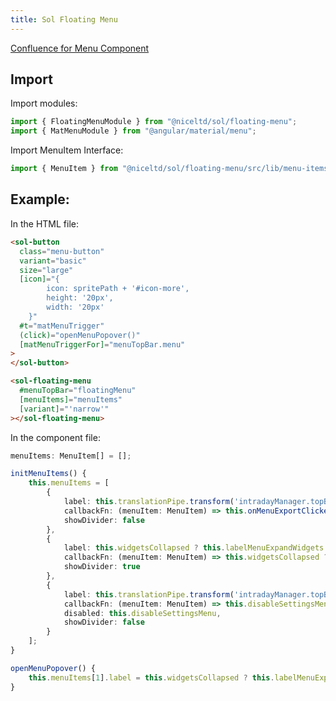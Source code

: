 ```yaml
---
title: Sol Floating Menu
---
```


[Confluence for Menu
Component](https://nice-ce-cxone-prod.atlassian.net/wiki/spaces/WFM/pages/368776383/Design+Document+SOL+Floating+Menu+Component)

## Import

Import modules:

```typescript
import { FloatingMenuModule } from "@niceltd/sol/floating-menu";
import { MatMenuModule } from "@angular/material/menu";
```

Import MenuItem Interface:

```typescript
import { MenuItem } from "@niceltd/sol/floating-menu/src/lib/menu-items";
```

## Example:

In the HTML file:

```html
<sol-button
  class="menu-button"
  variant="basic"
  size="large"
  [icon]="{
        icon: spritePath + '#icon-more',
        height: '20px',
        width: '20px'
    }"
  #t="matMenuTrigger"
  (click)="openMenuPopover()"
  [matMenuTriggerFor]="menuTopBar.menu"
>
</sol-button>

<sol-floating-menu
  #menuTopBar="floatingMenu"
  [menuItems]="menuItems"
  [variant]="'narrow'"
></sol-floating-menu>
```

In the component file:

```typescript
menuItems: MenuItem[] = [];

initMenuItems() {
    this.menuItems = [
        {
            label: this.translationPipe.transform('intradayManager.topBar.menuItems.export'),
            callbackFn: (menuItem: MenuItem) => this.onMenuExportClicked(),
            showDivider: false
        },
        {
            label: this.widgetsCollapsed ? this.labelMenuExpandWidgets : this.labelMenuCollapseWidgets,
            callbackFn: (menuItem: MenuItem) => this.widgetsCollapsed ? this.onMenuExpandWidgetsClicked() : this.onMenuCollapseWidgetsClicked(),
            showDivider: true
        },
        {
            label: this.translationPipe.transform('intradayManager.topBar.menuItems.settings'),
            callbackFn: (menuItem: MenuItem) => this.disableSettingsMenu || this.onMenuSettingsClicked(),
            disabled: this.disableSettingsMenu,
            showDivider: false
        }
    ];
}

openMenuPopover() {
    this.menuItems[1].label = this.widgetsCollapsed ? this.labelMenuExpandWidgets : this.labelMenuCollapseWidgets;
}
```
